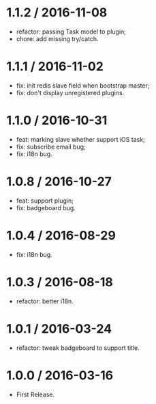 # 1.1.2  / 2016-11-08
* refactor: passing Task model to plugin;
* chore: add missing try/catch.

# 1.1.1  / 2016-11-02
* fix: init redis slave field when bootstrap master;
* fix: don't display unregistered plugins.

# 1.1.0  / 2016-10-31
* feat: marking slave whether support iOS task;
* fix: subscribe email bug;
* fix: i18n bug.

# 1.0.8  / 2016-10-27
* feat: support plugin;
* fix: badgeboard bug.

# 1.0.4  / 2016-08-29
* fix: i18n bug.

# 1.0.3  / 2016-08-18
* refactor: better i18n.

# 1.0.1  / 2016-03-24
* refactor: tweak badgeboard to support title.

# 1.0.0  / 2016-03-16
* First Release.
